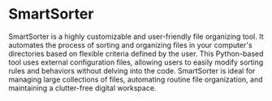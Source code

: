 # SmartSorter
SmartSorter is a highly customizable and user-friendly file organizing tool. It automates the process of sorting and organizing files in your computer's directories based on flexible criteria defined by the user. This Python-based tool uses external configuration files, allowing users to easily modify sorting rules and behaviors without delving into the code. SmartSorter is ideal for managing large collections of files, automating routine file organization, and maintaining a clutter-free digital workspace.
